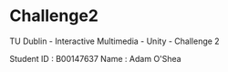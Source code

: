 # Challenge2
 TU Dublin - Interactive Multimedia - Unity - Challenge 2

Student ID : B00147637
Name : Adam O'Shea
